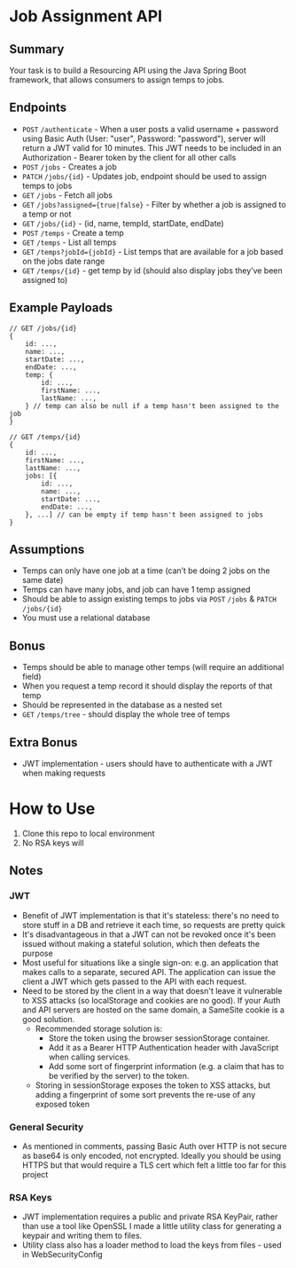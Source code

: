 # Job Assignment API

## Summary
Your task is to build a Resourcing API using the Java Spring Boot framework, that allows consumers to assign temps to jobs.

## Endpoints

* `POST` `/authenticate` - When a user posts a valid username + password using Basic Auth 
(User: "user", Password: "password"), server will return a JWT valid for 10 minutes. 
This JWT needs to be included in an Authorization - Bearer token by the client for all other calls 
* `POST` `/jobs` - Creates a job
* `PATCH` `/jobs/{id}` - Updates job, endpoint should be used to assign temps to jobs
* `GET` `/jobs` - Fetch all jobs
* `GET` `/jobs?assigned={true|false}` - Filter by whether a job is assigned to a temp or not
* `GET` `/jobs/{id}` - (id, name, tempId, startDate, endDate)
* `POST` `/temps` - Create a temp
* `GET` `/temps` - List all temps
* `GET` `/temps?jobId={jobId}` - List temps that are available for a job based on the jobs date range
* `GET` `/temps/{id}` - get temp by id (should also display jobs they’ve been assigned to)

## Example Payloads

```
// GET /jobs/{id}
{
	id: ...,
	name: ...,
	startDate: ...,
	endDate: ...,
	temp: {
		id: ...,
		firstName: ...,
		lastName: ...,
	} // temp can also be null if a temp hasn't been assigned to the job
}

// GET /temps/{id}
{
	id: ...,
	firstName: ...,
	lastName: ...,
	jobs: [{
		id: ...,
		name: ...,
		startDate: ...,
		endDate: ...,
	}, ...] // can be empty if temp hasn't been assigned to jobs
}
```

## Assumptions

* Temps can only have one job at a time (can’t be doing 2 jobs on the same date)
* Temps can have many jobs, and job can have 1 temp assigned
* Should be able to assign existing temps to jobs via `POST` `/jobs` & `PATCH` `/jobs/{id}`
* You must use a relational database

## Bonus

* Temps should be able to manage other temps (will require an additional field)
* When you request a temp record it should display the reports of that temp
* Should be represented in the database as a nested set
* `GET` `/temps/tree` - should display the whole tree of temps

## Extra Bonus

* JWT implementation - users should have to authenticate with a JWT when making requests

# How to Use

1. Clone this repo to local environment
2. No RSA keys will

## Notes

### JWT
* Benefit of JWT implementation is that it's stateless: there's no need to store stuff in a DB
and retrieve it each time, so requests are pretty quick
* It's disadvantageous in that a JWT can not be revoked once it's been issued without making 
a stateful solution, which then defeats the purpose
* Most useful for situations like a single sign-on: e.g. an application that makes calls to a 
separate, secured API. The application can issue the client a JWT which gets passed to the API 
with each request.
* Need to be stored by the client in a way that doesn't leave it vulnerable to XSS attacks 
(so localStorage and cookies are no good). If your Auth and API servers are hosted on the same 
domain, a SameSite cookie is a good solution. 
  * Recommended storage solution is:
    * Store the token using the browser sessionStorage container.
    * Add it as a Bearer HTTP Authentication header with JavaScript when calling services.
    * Add some sort of fingerprint information (e.g. a claim that has to be verified by the server) 
    to the token.
  * Storing in sessionStorage exposes the token to XSS attacks, but adding a fingerprint of some 
  sort prevents the re-use of any exposed token

### General Security
* As mentioned in comments, passing Basic Auth over HTTP is not secure as base64 is only encoded, 
not encrypted. Ideally you should be using HTTPS but that would require a TLS cert which felt a 
little too far for this project

### RSA Keys
* JWT implementation requires a public and private RSA KeyPair, rather than use a tool like OpenSSL
I made a little utility class for generating a keypair and writing them to files.
* Utility class also has a loader method to load the keys from files - used in WebSecurityConfig